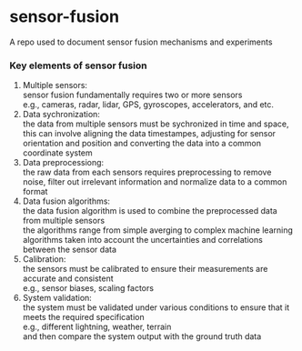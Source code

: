 # sensor-fusion
A repo used to document sensor fusion mechanisms and experiments


### Key elements of sensor fusion
1. Multiple sensors: <br/> 
    sensor fusion fundamentally requires two or more sensors<br/> 
    e.g., cameras, radar, lidar, GPS, gyroscopes, accelerators, and etc.<br/> 
2. Data sychronization:<br/> 
    the data from multiple sensors must be sychronized in time and space, this can involve aligning the data timestampes, adjusting for sensor orientation and position and converting the data into a common coordinate system<br/> 
3. Data preprocessiong:<br/> 
    the raw data from each sensors requires preprocessing to remove noise, filter out irrelevant information and normalize data to a common format<br/> 
4. Data fusion algorithms:<br/> 
    the data fusion algorithm is used to combine the preprocessed data from multiple sensors<br/> 
    the algorithms range from simple averging to complex machine learning algorithms taken into account the uncertainties and correlations between the sensor data<br/> 
5. Calibration:<br/> 
    the sensors must be calibrated to ensure their measurements are accurate and consistent<br/> 
    e.g., sensor biases, scaling factors<br/> 
6. System validation:<br/> 
    the system must be validated under various conditions to ensure that it meets the required specification<br/> 
    e.g., different lightning, weather, terrain<br/> 
    and then compare the system output with the ground truth data<br/> 